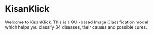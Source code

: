 # KisanKlick
Welcome to KisanKlick. This is a GUI-based Image Classification model which helps you classify 34 diseases, their causes and possible cures.
